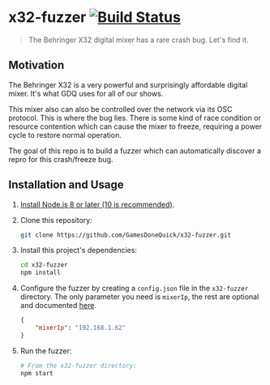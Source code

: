 # x32-fuzzer [![Build Status](https://dev.azure.com/gamesdonequick/x32-fuzzer/_apis/build/status/GamesDoneQuick.x32-fuzzer?branchName=master)](https://dev.azure.com/gamesdonequick/x32-fuzzer/_build/latest?definitionId=3&branchName=master)

> The Behringer X32 digital mixer has a rare crash bug. Let's find it.

## Motivation

The Behringer X32 is a very powerful and surprisingly affordable digital mixer. It's what GDQ uses for all of our shows.

This mixer also can also be controlled over the network via its OSC protocol. This is where the bug lies. There is some kind of race condition or resource contention which can cause the mixer to freeze, requiring a power cycle to restore normal operation.

The goal of this repo is to build a fuzzer which can automatically discover a repro for this crash/freeze bug.

## Installation and Usage

1. [Install Node.js 8 or later (10 is recommended)](https://nodejs.org/en/).
2. Clone this repository:

    ```bash
    git clone https://github.com/GamesDoneQuick/x32-fuzzer.git
    ```

3. Install this project's dependencies:

    ```bash
    cd x32-fuzzer
    npm install
    ```

4. Configure the fuzzer by creating a `config.json` file in the `x32-fuzzer` directory. The only parameter you need is `mixerIp`, the rest are optional and documented [here](https://github.com/GamesDoneQuick/x32-fuzzer/blob/master/src/config.ts).

    ```json
    {
    	"mixerIp": "192.168.1.62"
    }
    ```

5. Run the fuzzer:

    ```bash
    # From the x32-fuzzer directory:
    npm start
    ```
